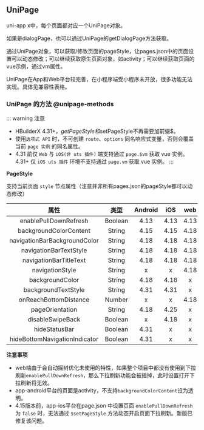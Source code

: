 ## UniPage

<!-- CUSTOMTYPEJSON.UniPage.description -->

uni-app x中，每个页面都对应一个UniPage对象。

如果是dialogPage，也可以通过UniPage的getDialogPage方法获取。

通过UniPage对象，可以获取/修改页面的pageStyle，让pages.json中的页面设置可以动态修改；可以继续获取原生页面对象，如activity；可以继续获取页面的vue示例，通过vm属性。

UniPage在App和Web平台较完善，在小程序端受小程序未开放，很多功能无法实现。具体见兼容性表格。

<!-- CUSTOMTYPEJSON.UniPage.extends -->

<!-- CUSTOMTYPEJSON.UniPage.param -->

<!-- CUSTOMTYPEJSON.UniPage.compatibility -->

<!-- CUSTOMTYPEJSON.UniPage.example -->

### UniPage 的方法 @unipage-methods
<!-- CUSTOMTYPEJSON.UniPage.methods.getPageStyle.name -->

<!-- CUSTOMTYPEJSON.UniPage.methods.getPageStyle.description -->

<!-- CUSTOMTYPEJSON.UniPage.methods.getPageStyle.compatibility -->

<!-- CUSTOMTYPEJSON.UniPage.methods.getPageStyle.param -->

<!-- CUSTOMTYPEJSON.UniPage.methods.getPageStyle.returnValue -->

<!-- CUSTOMTYPEJSON.UniPage.methods.getPageStyle.tutorial -->

<!-- CUSTOMTYPEJSON.UniPage.methods.setPageStyle.name -->

<!-- CUSTOMTYPEJSON.UniPage.methods.setPageStyle.description -->

<!-- CUSTOMTYPEJSON.UniPage.methods.setPageStyle.compatibility -->

<!-- CUSTOMTYPEJSON.UniPage.methods.setPageStyle.param -->

<!-- CUSTOMTYPEJSON.UniPage.methods.setPageStyle.returnValue -->

<!-- CUSTOMTYPEJSON.UniPage.methods.setPageStyle.tutorial -->

::: warning 注意
- HBuilderX 4.31+，$getPageStyle和$setPageStyle不再需要加前缀$。
- 使用`选项式 API` 时，不可创建 `route`、`options` 同名响应式变量，否则会覆盖当前 `page 实例` 的同名属性。
- 4.31 前仅 `Web` 与 `iOS(非 uts 插件)` 端支持通过 `page.$vm` 获取 vue 实例。\
	4.31+ 仅 `iOS uts 插件` 环境不支持通过 `page.vm` 获取 vue 实例。
:::

**PageStyle**

支持当前页面 `style` 节点属性（注意并非所有pages.json的pageStyle都可以动态修改）

|属性													|类型		|Android|iOS	|web	|默认值	|
|:-:													|:-:		|:-:		|:-:	|:-:	|:-:		|
|enablePullDownRefresh				|Boolean|4.13		|4.13	|4.13	|false	|
|backgroundColorContent				|String	|4.15		|4.15	|4.18	|#ffffff|
|navigationBarBackgroundColor	|String	|4.18		|4.18	|4.18	|#007AFF|
|navigationBarTextStyle				|String	|4.18		|4.18	|4.18	|white  |
|navigationBarTitleText				|String	|4.18		|4.18	|4.18	|				|
|navigationStyle							|String	|x   		|x  	|4.18	|default|
|backgroundColor							|String	|4.18   |4.18 |x		|#ffffff|
|backgroundTextStyle					|String	|4.31      |4.31    |x		|dark	|
|onReachBottomDistance				|Number	|x			|x		|4.18	|50			|
|pageOrientation							|String	|4.18		|4.25		|x		|auto		|
|disableSwipeBack							|Boolean|x		|4.18		|x		|false	|
|hideStatusBar                  |Boolean    |4.31   |x  |x  |false
|hideBottomNavigationIndicator  |Boolean    |4.31   |x  |x  |false

**注意事项**
- web端由于会自动摇树优化未使用的特性，如果整个项目中都没有使用到下拉刷新`enablePullDownRefresh`，那么下拉刷新功能会被摇掉，此时设置打开下拉刷新将无效。
- app-android平台的页面是activity，不支持`backgroundColorContent`设为透明。
- 4.15版本前，app-ios平台在page.json 中设置页面 `enablePullDownRefresh` 为 `false` 时，无法通过 `$setPageStyle` 方法动态开启页面下拉刷新。新版已修复该问题。

<!-- CUSTOMTYPEJSON.UniPage.methods.getParentPage.name -->

<!-- CUSTOMTYPEJSON.UniPage.methods.getParentPage.description -->

<!-- CUSTOMTYPEJSON.UniPage.methods.getParentPage.compatibility -->

<!-- CUSTOMTYPEJSON.UniPage.methods.getParentPage.param -->

<!-- CUSTOMTYPEJSON.UniPage.methods.getParentPage.returnValue -->

<!-- CUSTOMTYPEJSON.UniPage.methods.getParentPage.tutorial -->

<!-- CUSTOMTYPEJSON.UniPage.methods.getDialogPages.name -->

<!-- CUSTOMTYPEJSON.UniPage.methods.getDialogPages.description -->

<!-- CUSTOMTYPEJSON.UniPage.methods.getDialogPages.compatibility -->

<!-- CUSTOMTYPEJSON.UniPage.methods.getDialogPages.param -->

<!-- CUSTOMTYPEJSON.UniPage.methods.getDialogPages.returnValue -->

<!-- CUSTOMTYPEJSON.UniPage.methods.getDialogPages.tutorial -->

<!-- CUSTOMTYPEJSON.UniPage.methods.getElementById.name -->

<!-- CUSTOMTYPEJSON.UniPage.methods.getElementById.description -->

<!-- CUSTOMTYPEJSON.UniPage.methods.getElementById.compatibility -->

<!-- CUSTOMTYPEJSON.UniPage.methods.getElementById.param -->

<!-- CUSTOMTYPEJSON.UniPage.methods.getElementById.returnValue -->

<!-- CUSTOMTYPEJSON.UniPage.methods.getElementById.tutorial -->

<!-- CUSTOMTYPEJSON.UniPage.methods.getAndroidView.name -->

<!-- CUSTOMTYPEJSON.UniPage.methods.getAndroidView.description -->

<!-- CUSTOMTYPEJSON.UniPage.methods.getAndroidView.compatibility -->

<!-- CUSTOMTYPEJSON.UniPage.methods.getAndroidView.param -->

<!-- CUSTOMTYPEJSON.UniPage.methods.getAndroidView.returnValue -->

<!-- CUSTOMTYPEJSON.UniPage.methods.getAndroidView.tutorial -->

<!-- CUSTOMTYPEJSON.UniPage.methods.getIOSView.name -->

<!-- CUSTOMTYPEJSON.UniPage.methods.getIOSView.description -->

<!-- CUSTOMTYPEJSON.UniPage.methods.getIOSView.compatibility -->

<!-- CUSTOMTYPEJSON.UniPage.methods.getIOSView.param -->

<!-- CUSTOMTYPEJSON.UniPage.methods.getIOSView.returnValue -->

<!-- CUSTOMTYPEJSON.UniPage.methods.getIOSView.tutorial -->

<!-- CUSTOMTYPEJSON.UniPage.methods.getHTMLElement.name -->

<!-- CUSTOMTYPEJSON.UniPage.methods.getHTMLElement.description -->

<!-- CUSTOMTYPEJSON.UniPage.methods.getHTMLElement.compatibility -->

<!-- CUSTOMTYPEJSON.UniPage.methods.getHTMLElement.param -->

<!-- CUSTOMTYPEJSON.UniPage.methods.getHTMLElement.returnValue -->

<!-- CUSTOMTYPEJSON.UniPage.methods.getHTMLElement.tutorial -->

<!-- CUSTOMTYPEJSON.UniPage.methods.$setPageStyle.name -->

<!-- CUSTOMTYPEJSON.UniPage.methods.$setPageStyle.description -->

<!-- CUSTOMTYPEJSON.UniPage.methods.$setPageStyle.compatibility -->

<!-- CUSTOMTYPEJSON.UniPage.methods.$setPageStyle.param -->

<!-- CUSTOMTYPEJSON.UniPage.methods.$setPageStyle.returnValue -->

<!-- CUSTOMTYPEJSON.UniPage.methods.$setPageStyle.tutorial -->

<!-- CUSTOMTYPEJSON.UniPage.methods.$getPageStyle.name -->

<!-- CUSTOMTYPEJSON.UniPage.methods.$getPageStyle.description -->

<!-- CUSTOMTYPEJSON.UniPage.methods.$getPageStyle.compatibility -->

<!-- CUSTOMTYPEJSON.UniPage.methods.$getPageStyle.param -->

<!-- CUSTOMTYPEJSON.UniPage.methods.$getPageStyle.returnValue -->

<!-- CUSTOMTYPEJSON.UniPage.methods.$getPageStyle.tutorial -->

<!-- UTSAPIJSON.getCurrentPages.example -->
